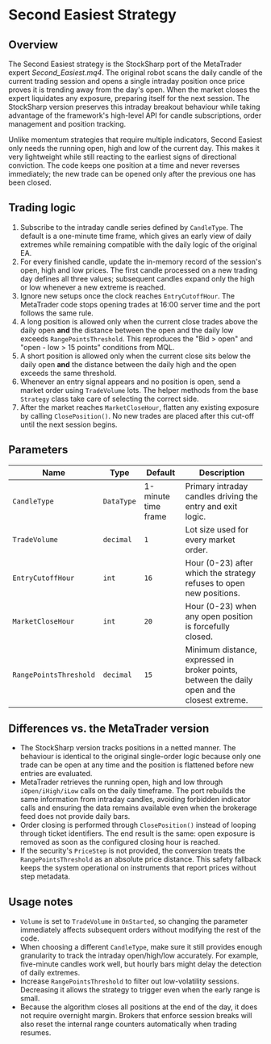 # Second Easiest Strategy

## Overview
The Second Easiest strategy is the StockSharp port of the MetaTrader expert *Second_Easiest.mq4*. The original robot scans the
daily candle of the current trading session and opens a single intraday position once price proves it is trending away from the
day's open. When the market closes the expert liquidates any exposure, preparing itself for the next session. The StockSharp
version preserves this intraday breakout behaviour while taking advantage of the framework's high-level API for candle
subscriptions, order management and position tracking.

Unlike momentum strategies that require multiple indicators, Second Easiest only needs the running open, high and low of the
current day. This makes it very lightweight while still reacting to the earliest signs of directional conviction. The code keeps
one position at a time and never reverses immediately; the new trade can be opened only after the previous one has been closed.

## Trading logic
1. Subscribe to the intraday candle series defined by `CandleType`. The default is a one-minute time frame, which gives an early
   view of daily extremes while remaining compatible with the daily logic of the original EA.
2. For every finished candle, update the in-memory record of the session's open, high and low prices. The first candle processed
   on a new trading day defines all three values; subsequent candles expand only the high or low whenever a new extreme is reached.
3. Ignore new setups once the clock reaches `EntryCutoffHour`. The MetaTrader code stops opening trades at 16:00 server time and
   the port follows the same rule.
4. A long position is allowed only when the current close trades above the daily open **and** the distance between the open and the
   daily low exceeds `RangePointsThreshold`. This reproduces the "Bid > open" and "open - low > 15 points" conditions from MQL.
5. A short position is allowed only when the current close sits below the daily open **and** the distance between the daily high and
   the open exceeds the same threshold.
6. Whenever an entry signal appears and no position is open, send a market order using `TradeVolume` lots. The helper methods from
   the base `Strategy` class take care of selecting the correct side.
7. After the market reaches `MarketCloseHour`, flatten any existing exposure by calling `ClosePosition()`. No new trades are placed
   after this cut-off until the next session begins.

## Parameters
| Name | Type | Default | Description |
| --- | --- | --- | --- |
| `CandleType` | `DataType` | 1-minute time frame | Primary intraday candles driving the entry and exit logic. |
| `TradeVolume` | `decimal` | `1` | Lot size used for every market order. |
| `EntryCutoffHour` | `int` | `16` | Hour (0-23) after which the strategy refuses to open new positions. |
| `MarketCloseHour` | `int` | `20` | Hour (0-23) when any open position is forcefully closed. |
| `RangePointsThreshold` | `decimal` | `15` | Minimum distance, expressed in broker points, between the daily open and the closest extreme. |

## Differences vs. the MetaTrader version
- The StockSharp version tracks positions in a netted manner. The behaviour is identical to the original single-order logic
  because only one trade can be open at any time and the position is flattened before new entries are evaluated.
- MetaTrader retrieves the running open, high and low through `iOpen/iHigh/iLow` calls on the daily timeframe. The port rebuilds
  the same information from intraday candles, avoiding forbidden indicator calls and ensuring the data remains available even when
  the brokerage feed does not provide daily bars.
- Order closing is performed through `ClosePosition()` instead of looping through ticket identifiers. The end result is the same:
  open exposure is removed as soon as the configured closing hour is reached.
- If the security's `PriceStep` is not provided, the conversion treats the `RangePointsThreshold` as an absolute price distance.
  This safety fallback keeps the system operational on instruments that report prices without step metadata.

## Usage notes
- `Volume` is set to `TradeVolume` in `OnStarted`, so changing the parameter immediately affects subsequent orders without
  modifying the rest of the code.
- When choosing a different `CandleType`, make sure it still provides enough granularity to track the intraday open/high/low
  accurately. For example, five-minute candles work well, but hourly bars might delay the detection of daily extremes.
- Increase `RangePointsThreshold` to filter out low-volatility sessions. Decreasing it allows the strategy to trigger even when
  the early range is small.
- Because the algorithm closes all positions at the end of the day, it does not require overnight margin. Brokers that enforce
  session breaks will also reset the internal range counters automatically when trading resumes.
